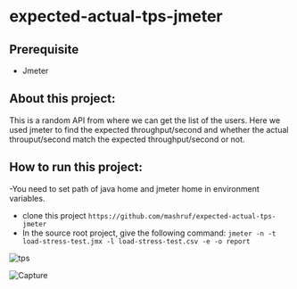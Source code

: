# expected-actual-tps-jmeter

## Prerequisite
- Jmeter

## About this project:
This is a random API from where we can get the list of the users. Here we used jmeter to find the expected throughput/second and whether the actual throuput/second match the expected throughput/second or not.

## How to run this project:
-You need to set path of java home and jmeter home in environment variables.
- clone this project
``` https://github.com/mashruf/expected-actual-tps-jmeter ```
- In the source root project, give the following command:
``` jmeter -n -t load-stress-test.jmx -l load-stress-test.csv -e -o report ```

![tps](https://github.com/mashruf/expected-actual-tps-jmeter/assets/50927464/01615855-383e-42a8-b0ed-89f13a2c3083)

![Capture](https://github.com/mashruf/expected-actual-tps-jmeter/assets/50927464/e45571af-15b5-4709-b919-4af6bac8261b)
